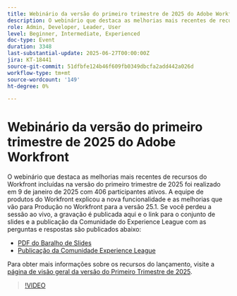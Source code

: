 ```yaml
---
title: Webinário da versão do primeiro trimestre de 2025 do Adobe Workfront
description: O webinário que destaca as melhorias mais recentes de recursos do Workfront incluídas na versão do primeiro trimestre de 2025 foi realizado em 9 de janeiro de 2025 com 406 participantes ativos. A equipe de produtos do Workfront explicou a nova funcionalidade e as melhorias que vão para Produção no Workfront para a versão 25.1.
role: Admin, Developer, Leader, User
level: Beginner, Intermediate, Experienced
doc-type: Event
duration: 3348
last-substantial-update: 2025-06-27T00:00:00Z
jira: KT-18441
source-git-commit: 51dfbfe124b46f609fb0349dbcfa2add442a026d
workflow-type: tm+mt
source-wordcount: '149'
ht-degree: 0%

---
```



# Webinário da versão do primeiro trimestre de 2025 do Adobe Workfront

O webinário que destaca as melhorias mais recentes de recursos do Workfront incluídas na versão do primeiro trimestre de 2025 foi realizado em 9 de janeiro de 2025 com 406 participantes ativos. A equipe de produtos do Workfront explicou a nova funcionalidade e as melhorias que vão para Produção no Workfront para a versão 25.1. Se você perdeu a sessão ao vivo, a gravação é publicada aqui e o link para o conjunto de slides e a publicação da Comunidade do Experience League com as perguntas e respostas são publicados abaixo:

* [PDF do Baralho de Slides](https://cdn.experience.workfront.com/Training/Guides/Customer+Success+at+Scale/010925+-+25.1+First+Quarter+2025+Release+Webinar.pdf)
* [Publicação da Comunidade Experience League](https://experienceleaguecommunities.adobe.com/t5/workfront-discussions/event-follow-up-adobe-workfront-first-quarter-2025-release/td-p/729761)

Para obter mais informações sobre os recursos do lançamento, visite a [página de visão geral da versão do Primeiro Trimestre de 2025](https://experienceleague.adobe.com/en/docs/workfront/using/product-announcements/product-releases/release-25-q1/25-q1-release-overview#report-and-dashboard-enhancements).

>[!VIDEO](https://video.tv.adobe.com/v/3464380/?learn=on&enablevpops)
